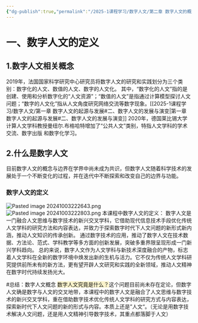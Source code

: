 ```yaml
---
{"dg-publish":true,"permalink":"/2025-1课程学习/数字人文/第二章 数字人文的概念体系/","dgPassFrontmatter":true,"created":"2024-10-03T22:09:27.532+08:00","updated":"2024-10-03T22:40:29.827+08:00"}
---
```


# 一、数字人文的定义
## 1.数字人文相关概念
2019年，法国国家科学研究中心研究员将数字人文的研究和实践划分为三个类别：数字化的人文、数值的人文、数字的人文化。
其中，“数字化的人文”指的是创建、使用和分析数字化的“人文资源”；“数值的人文”是指通过计算模型探讨人文问题；“数字的人文化”指从人文角度研究网络交流等数字现象。[[2025-1课程学习/数字人文/第一章 数字人文的起源与发展#二、数字人文的发展与演变\|第一章 数字人文的起源与发展#二、数字人文的发展与演变]]
2020年，德国莱比锡大学计算人文学科教授曼纽尔.布格哈特增加了“公共人文”类别，特指人文学科的学术交流、数字出版 和数字化学习。
## 2.什么是数字人文
目前数字人文的概念与边界在学界中尚未成为共识，但数字人文随着科学技术的发展处于一个不断变化的过程，并在迭代中不断探索和改变自己的边界与功能。
### 数字人文的定义
![Pasted image 20241003222643.png](/img/user/Pasted%20image%2020241003222643.png)
![Pasted image 20241003222803.png](/img/user/Pasted%20image%2020241003222803.png)
本课程中数字人文的定义：
数字人文是一门融合人文思维与数字技术的新兴交叉学科，它借助现代信息技术手段优化传统人文学科的研究方法和内容表达，并致力于探索数字时代下人文问题的新形式新内涵，推动人文知识的传承创新。
通过数字技术的应用，推动了数字人文在技术数据、方法论、范式、学科教学等多方面的创新发展，突破多重界限呈现形成一门新兴学科趋向。
总的来说，数字人文作为人文学科与新技术深度融合的产物，标志着人文学科在全新的数字环境中焕发出新的生机与活力。它不仅为传统人文学科研究提供前所未有的新方法，更有望开辟人文研究和实践的全新领域，推动人文精神在数字时代持续发扬光大。

#总结：数字人文概念
<span style="background:rgba(240, 200, 0, 0.2)">数字人文究竟是什么？</span>这个问题目前尚未存在定论，但数字人文确是数字与人文的交叉地带，本课程中的数字人文是融合了人文思维与数字技术的新兴交叉学科，重在借助数字技术优化传统人文学科的研究方式与内容表达，探索新时代下人文问题的新的形式与内容。本质上还是”人文“。（无论是用数字技术解决人文问题，还是用人文精神引导数字技术，其重点都落脚于人文）


